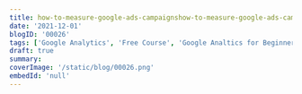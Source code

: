 ```yaml
---
title: how-to-measure-google-ads-campaignshow-to-measure-google-ads-campaigns
date: '2021-12-01'
blogID: '00026'
tags: ['Google Analytics', 'Free Course', 'Google Analtics for Beginners']
draft: true
summary:
coverImage: '/static/blog/00026.png'
embedId: 'null'
---
```

